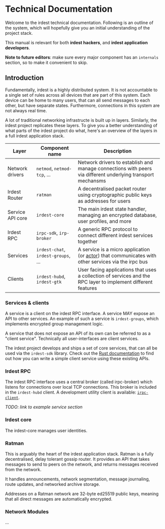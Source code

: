 # Technical Documentation

Welcome to the irdest technical documentation.  Following is an
outline of the system, which will hopefully give you an initial
understanding of the project stack.

This manual is relevant for both **irdest hackers**, and **irdest
application developers**.

**Note to future editors**: make sure every major component has an
`internals` section, so to make it convenient to skip.


## Introduction

Fundamentally, irdest is a highly distributed system.  It is not
accountable to a single set of rules across all devices that are part
of this system.  Each device can be home to many users, that can all
send messages to each other, but have separate states.  Furthermore,
connections in this system are not always real time.

A lot of traditional networking infrastructe is built up in layers.
Similarly, the irdest project replicates these layers.  To give you a
better understanding of what parts of the irdest project do what,
here's an overview of the layers in a full irdest application stack.


| Layer            | Component name                      | Description                                                                                                   |
|------------------|-------------------------------------|---------------------------------------------------------------------------------------------------------------|
| Network drivers  | `netmod`, `netmod-tcp`, ...         | Network drivers to establish and manage connections with peers via different underlying transport mechansms   |
| Irdest Router    | `ratman`                            | A decentralised packet router using cryptographic public keys as addresses for users                          |
| Service API core | `irdest-core`                       | The main irdest state handler, managing an encrypted database, user profiles, and more                        |
| Irdest RPC       | `irpc-sdk`, `irp-broker`            | A generic RPC protocol to connect different irdest services together                                          |
| Services         | `irdest-chat`, `irdest-groups`, ... | A service is a micro application (or [actor]) that communicates with other services via the irpc bus          |
| Clients          | `irdest-hubd`, `irdest-gtk`         | User facing applications that uses a collection of services and the RPC layer to implement different features |
    
[actor]: https://en.wikipedia.org/wiki/Actor_(programming_language)


### Services & clients

A service is a client on the irdest RPC interface.  A service MAY
expose an API to other services.  An example of such a service is
`irdest-groups`, which implements encrypted group management logic.

A service that does not expose an API of its own can be referred to as
a "client service".  Technically all user-interfaces are client
services.

The irdest project develops and ships a set of core services, that can
all be used via the `irdest-sdk` library.  Check out the [Rust
documentation][irdest-sdk] to find out how you can write a simple
client service using these existing APIs.

[irdest-sdk]: https://docs.irde.st/api/irdest_sdk/index.html


### Irdest RPC

The irdest RPC interface uses a central broker (called irpc-broker)
which listens for connections over local TCP connections.  This broker
is included in the `irdest-hubd` client.  A development utility client
is available: [`irpc-client`]().

*TODO: link to example service section*


### Irdest core

The irdest-core manages user identities.

### Ratman

This is arguably the heart of the irdest application stack.  Ratman is
a fully decentralised, delay tolerant gossip router.  It provides an
API that takes messages to send to peers on the network, and returns
messages received from the network.

It handles announcements, network segmentation, message journaling,
route updates, and networked archive storage.

Addresses on a Ratman network are 32-byte ed25519 public keys, meaning
that all direct messages are automatically encrypted.

### Network Modules

...
